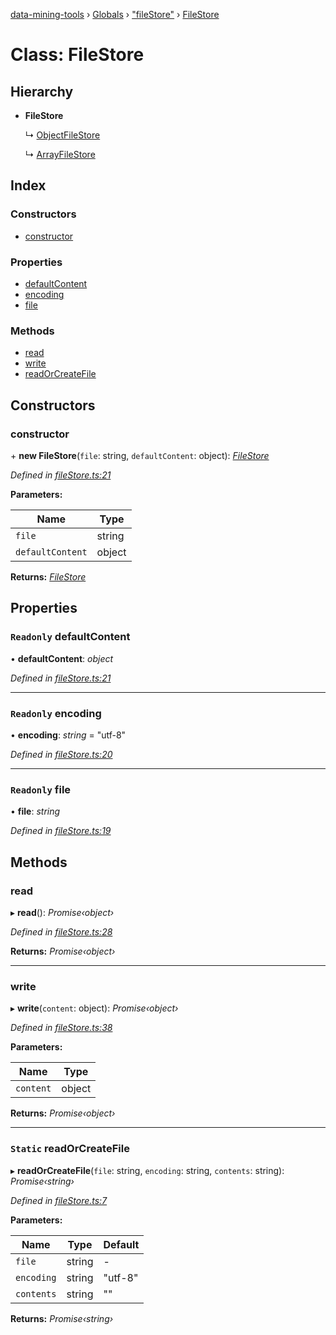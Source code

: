 [data-mining-tools](../README.md) › [Globals](../globals.md) › ["fileStore"](../modules/_filestore_.md) › [FileStore](_filestore_.filestore.md)

# Class: FileStore

## Hierarchy

* **FileStore**

  ↳ [ObjectFileStore](_filestore_.objectfilestore.md)

  ↳ [ArrayFileStore](_filestore_.arrayfilestore.md)

## Index

### Constructors

* [constructor](_filestore_.filestore.md#constructor)

### Properties

* [defaultContent](_filestore_.filestore.md#readonly-defaultcontent)
* [encoding](_filestore_.filestore.md#readonly-encoding)
* [file](_filestore_.filestore.md#readonly-file)

### Methods

* [read](_filestore_.filestore.md#read)
* [write](_filestore_.filestore.md#write)
* [readOrCreateFile](_filestore_.filestore.md#static-readorcreatefile)

## Constructors

###  constructor

\+ **new FileStore**(`file`: string, `defaultContent`: object): *[FileStore](_filestore_.filestore.md)*

*Defined in [fileStore.ts:21](https://github.com/tewen/data-mining-tools/blob/c57f385/src/lib/fileStore.ts#L21)*

**Parameters:**

Name | Type |
------ | ------ |
`file` | string |
`defaultContent` | object |

**Returns:** *[FileStore](_filestore_.filestore.md)*

## Properties

### `Readonly` defaultContent

• **defaultContent**: *object*

*Defined in [fileStore.ts:21](https://github.com/tewen/data-mining-tools/blob/c57f385/src/lib/fileStore.ts#L21)*

___

### `Readonly` encoding

• **encoding**: *string* = "utf-8"

*Defined in [fileStore.ts:20](https://github.com/tewen/data-mining-tools/blob/c57f385/src/lib/fileStore.ts#L20)*

___

### `Readonly` file

• **file**: *string*

*Defined in [fileStore.ts:19](https://github.com/tewen/data-mining-tools/blob/c57f385/src/lib/fileStore.ts#L19)*

## Methods

###  read

▸ **read**(): *Promise‹object›*

*Defined in [fileStore.ts:28](https://github.com/tewen/data-mining-tools/blob/c57f385/src/lib/fileStore.ts#L28)*

**Returns:** *Promise‹object›*

___

###  write

▸ **write**(`content`: object): *Promise‹object›*

*Defined in [fileStore.ts:38](https://github.com/tewen/data-mining-tools/blob/c57f385/src/lib/fileStore.ts#L38)*

**Parameters:**

Name | Type |
------ | ------ |
`content` | object |

**Returns:** *Promise‹object›*

___

### `Static` readOrCreateFile

▸ **readOrCreateFile**(`file`: string, `encoding`: string, `contents`: string): *Promise‹string›*

*Defined in [fileStore.ts:7](https://github.com/tewen/data-mining-tools/blob/c57f385/src/lib/fileStore.ts#L7)*

**Parameters:**

Name | Type | Default |
------ | ------ | ------ |
`file` | string | - |
`encoding` | string | "utf-8" |
`contents` | string | "" |

**Returns:** *Promise‹string›*
